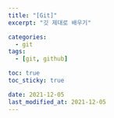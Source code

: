 ```yaml
---
title: "[Git]"
excerpt: "깃 제대로 배우기"

categories:
  - git
tags:
  - [git, github]

toc: true
toc_sticky: true

date: 2021-12-05
last_modified_at: 2021-12-05
---
```

